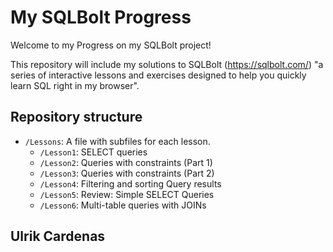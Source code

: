 # My SQLBolt Progress

Welcome to my Progress on my SQLBolt project!

This repository will include my solutions to SQLBolt (https://sqlbolt.com/) "a series of interactive lessons and exercises designed to help you quickly learn SQL right in my browser".

## Repository structure 

- `/Lessons`: A file with subfiles for each lesson.
  - `/Lesson1`: SELECT queries
  - `/Lesson2`: Queries with constraints (Part 1)
  - `/Lesson3`: Queries with constraints (Part 2)
  - `/Lesson4`: Filtering and sorting Query results
  - `/Lesson5`: Review: Simple SELECT Queries
  - `/Lesson6`: Multi-table queries with JOINs

## Ulrik Cardenas
